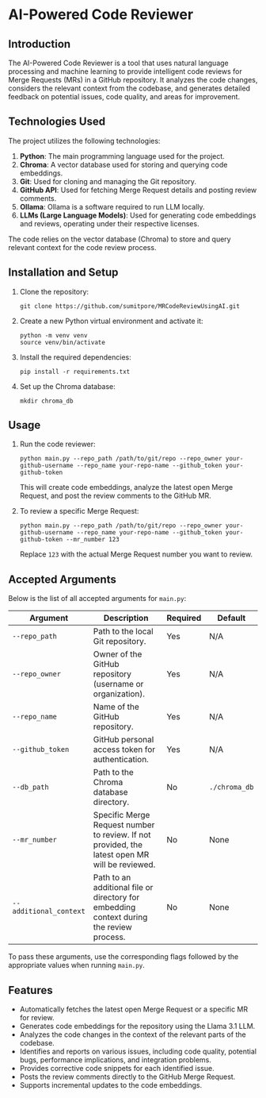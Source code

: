 # AI-Powered Code Reviewer

## Introduction
The AI-Powered Code Reviewer is a tool that uses natural language processing and machine learning to provide intelligent code reviews for Merge Requests (MRs) in a GitHub repository. It analyzes the code changes, considers the relevant context from the codebase, and generates detailed feedback on potential issues, code quality, and areas for improvement.

## Technologies Used
The project utilizes the following technologies:

1. **Python**: The main programming language used for the project.
2. **Chroma**: A vector database used for storing and querying code embeddings.
3. **Git**: Used for cloning and managing the Git repository.
4. **GitHub API**: Used for fetching Merge Request details and posting review comments.
5. **Ollama**: Ollama is a software required to run LLM locally.
6. **LLMs (Large Language Models)**: Used for generating code embeddings and reviews, operating under their respective licenses.

The code relies on the vector database (Chroma) to store and query relevant context for the code review process.

## Installation and Setup

1. Clone the repository:
   ```
   git clone https://github.com/sumitpore/MRCodeReviewUsingAI.git
   ```

2. Create a new Python virtual environment and activate it:
   ```
   python -m venv venv
   source venv/bin/activate
   ```

3. Install the required dependencies:
   ```
   pip install -r requirements.txt
   ```

4. Set up the Chroma database:
   ```
   mkdir chroma_db
   ```

## Usage

1. Run the code reviewer:
   ```
   python main.py --repo_path /path/to/git/repo --repo_owner your-github-username --repo_name your-repo-name --github_token your-github-token
   ```

   This will create code embeddings, analyze the latest open Merge Request, and post the review comments to the GitHub MR.

2. To review a specific Merge Request:
   ```
   python main.py --repo_path /path/to/git/repo --repo_owner your-github-username --repo_name your-repo-name --github_token your-github-token --mr_number 123
   ```

   Replace `123` with the actual Merge Request number you want to review.


## Accepted Arguments

Below is the list of all accepted arguments for `main.py`:

| Argument               | Description                                                                                    | Required | Default       |
| ---------------------- | ---------------------------------------------------------------------------------------------- | -------- | ------------- |
| `--repo_path`          | Path to the local Git repository.                                                              | Yes      | N/A           |
| `--repo_owner`         | Owner of the GitHub repository (username or organization).                                     | Yes      | N/A           |
| `--repo_name`          | Name of the GitHub repository.                                                                 | Yes      | N/A           |
| `--github_token`       | GitHub personal access token for authentication.                                               | Yes      | N/A           |
| `--db_path`            | Path to the Chroma database directory.                                                         | No       | `./chroma_db` |
| `--mr_number`          | Specific Merge Request number to review. If not provided, the latest open MR will be reviewed. | No       | None          |
| `--additional_context` | Path to an additional file or directory for embedding context during the review process.       | No       | None          |

To pass these arguments, use the corresponding flags followed by the appropriate values when running `main.py`.

## Features
- Automatically fetches the latest open Merge Request or a specific MR for review.
- Generates code embeddings for the repository using the Llama 3.1 LLM.
- Analyzes the code changes in the context of the relevant parts of the codebase.
- Identifies and reports on various issues, including code quality, potential bugs, performance implications, and integration problems.
- Provides corrective code snippets for each identified issue.
- Posts the review comments directly to the GitHub Merge Request.
- Supports incremental updates to the code embeddings.